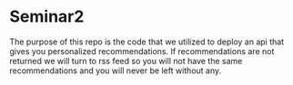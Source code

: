 # Seminar2

The purpose of this repo is the code that we utilized to deploy an api that gives you personalized recommendations. If recommendations are not returned we will turn to rss feed so you will not have the same recommendations and you will never be left without any.
